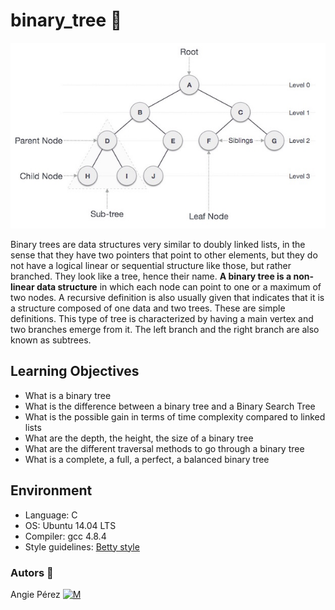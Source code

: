 # binary_tree 	:deciduous_tree:
![](https://github.com/xioperez01/binary_trees/blob/main/Binary_tree.png)

Binary trees are data structures very similar to doubly linked lists, in the sense that they have two pointers that point to other elements, but they do not have a logical linear or sequential structure like those, but rather branched. They look like a tree, hence their name. **A binary tree is a non-linear data structure** in which each node can point to one or a maximum of two nodes. A recursive definition is also usually given that indicates that it is a structure composed of one data and two trees. These are simple definitions. This type of tree is characterized by having a main vertex and two branches emerge from it. The left branch and the right branch are also known as subtrees.
## Learning Objectives
* What is a binary tree
* What is the difference between a binary tree and a Binary Search Tree
* What is the possible gain in terms of time complexity compared to linked lists
* What are the depth, the height, the size of a binary tree
* What are the different traversal methods to go through a binary tree
* What is a complete, a full, a perfect, a balanced binary tree
## Environment ##
* Language: C
* OS: Ubuntu 14.04 LTS
* Compiler: gcc 4.8.4
* Style guidelines: [Betty style](https://github.com/holbertonschool/Betty/wiki)
### Autors :ribbon: ##
Angie Pérez [![M](https://upload.wikimedia.org/wikipedia/fr/thumb/c/c8/Twitter_Bird.svg/30px-Twitter_Bird.svg.png)](https://twitter.com/xiommyperez)
